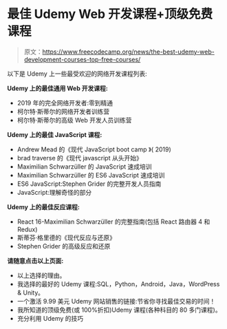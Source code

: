 # 最佳 Udemy Web 开发课程+顶级免费课程

> 原文：<https://www.freecodecamp.org/news/the-best-udemy-web-development-courses-top-free-courses/>

以下是 Udemy 上一些最受欢迎的网络开发课程列表:

**Udemy 上的最佳通用 Web 开发课程:**

*   2019 年的完全网络开发者:零到精通
*   柯尔特·斯蒂尔的网络开发者训练营
*   柯尔特·斯蒂尔的高级 Web 开发人员训练营

**Udemy 上的最佳 JavaScript 课程:**

*   Andrew Mead 的《现代 JavaScript boot camp 》( 2019)
*   brad traverse 的《现代 javascript 从头开始》
*   Maximilian Schwarzüller 的 JavaScript 速成培训
*   Maximilian Schwarzüller 的 ES6 JavaScript 速成培训
*   ES6 JavaScript:Stephen Grider 的完整开发人员指南
*   JavaScript:理解奇怪的部分

**Udemy 上的最佳反应课程:**

*   React 16-Maximilian Schwarzüller 的完整指南(包括 React 路由器 4 和 Redux)
*   斯蒂芬·格里德的《现代反应与还原》
*   Stephen Grider 的高级反应和还原

**请随意点击以上页面:**

*   以上选择的理由。
*   我选择的最好的 Udemy 课程:SQL，Python，Android，Java，WordPress & Unity。
*   一个激活 9.99 美元 Udemy 网站销售的链接:节省你寻找最佳交易的时间！
*   我所知道的顶级免费(或 100%折扣)Udemy 课程(各种科目的 80 多门课程)。
*   充分利用 Udemy 的技巧